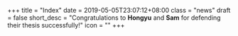+++
title = "Index"
date = 2019-05-05T23:07:12+08:00
class = "news"
draft = false
short_desc = "Congratulations to **Hongyu** and **Sam** for defending their thesis successfully!"
icon = ""
+++